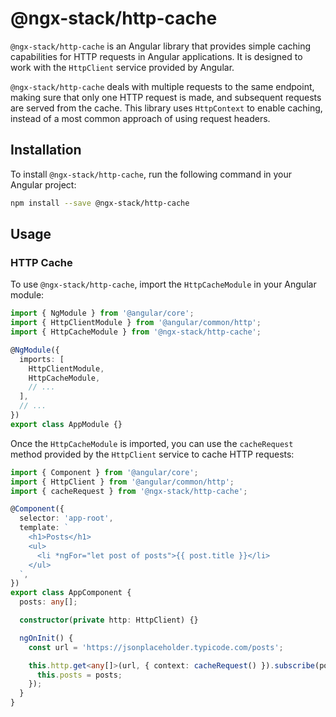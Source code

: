 # @ngx-stack/http-cache

`@ngx-stack/http-cache` is an Angular library that provides simple caching capabilities for HTTP requests in Angular applications. It is designed to work with the `HttpClient` service provided by Angular.

`@ngx-stack/http-cache` deals with multiple requests to the same endpoint, making sure that only one HTTP request is made, and subsequent requests are served from the cache. This library uses `HttpContext` to enable caching, instead of a most common approach of using request headers.

## Installation

To install `@ngx-stack/http-cache`, run the following command in your Angular project:

```bash
npm install --save @ngx-stack/http-cache
```

## Usage

### HTTP Cache

To use `@ngx-stack/http-cache`, import the `HttpCacheModule` in your Angular module:

```typescript
import { NgModule } from '@angular/core';
import { HttpClientModule } from '@angular/common/http';
import { HttpCacheModule } from '@ngx-stack/http-cache';

@NgModule({
  imports: [
    HttpClientModule,
    HttpCacheModule,
    // ...
  ],
  // ...
})
export class AppModule {}
```

Once the `HttpCacheModule` is imported, you can use the `cacheRequest` method provided by the `HttpClient` service to cache HTTP requests:

```typescript
import { Component } from '@angular/core';
import { HttpClient } from '@angular/common/http';
import { cacheRequest } from '@ngx-stack/http-cache';

@Component({
  selector: 'app-root',
  template: `
    <h1>Posts</h1>
    <ul>
      <li *ngFor="let post of posts">{{ post.title }}</li>
    </ul>
  `,
})
export class AppComponent {
  posts: any[];

  constructor(private http: HttpClient) {}

  ngOnInit() {
    const url = 'https://jsonplaceholder.typicode.com/posts';

    this.http.get<any[]>(url, { context: cacheRequest() }).subscribe(posts => {
      this.posts = posts;
    });
  }
}
```